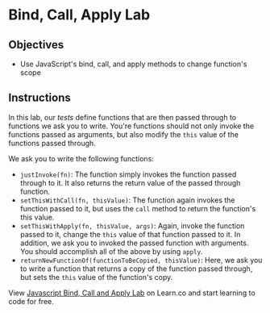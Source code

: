 # Bind, Call, Apply Lab

## Objectives
+ Use JavaScript's bind, call, and apply methods to change function's scope


## Instructions

In this lab, our *tests* define functions that are then passed through to functions we ask you to write.  You're functions should not only invoke the functions passed as arguments, but also modify the `this` value of the functions passed through.   

We ask you to write the following functions:

  + `justInvoke(fn)`: The function simply invokes the function passed through to it.  It also returns the return value of the passed through function.  
  + `setThisWithCall(fn, thisValue)`: The function again invokes the function passed to it, but uses the `call` method to return the function's this value.
  + `setThisWithApply(fn, thisValue, args)`: Again, invoke the function passed to it, change the `this` value of that function passed to it.  In addition, we ask you to invoked the passed function with arguments.  You should accomplish all of the above by using `apply`.
  + `returnNewFunctionOf(functionToBeCopied, thisValue)`: Here, we ask you to write a function that returns a copy of the function passed through, but sets the `this` value of the function's copy.

<p class='util--hide'>View <a href='https://learn.co/lessons/js-object-oriented-bind-call-apply-lab'>Javascript Bind, Call and Apply Lab</a> on Learn.co and start learning to code for free.</p>
